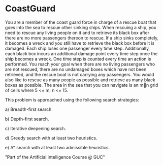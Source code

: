 # CoastGuard

You are a member of the coast guard force in charge of a rescue boat that goes into the sea to rescue other sinking ships. When rescuing a ship, you need to rescue any living people on it and to retrieve its black box after there are no more passengers thereon to rescue. If a ship sinks completely, it becomes a wreck and you still have to retrieve the black box before it is damaged. Each ship loses one passenger every time step. Additionally, each black box incurs an additional damage point every time step once the ship becomes a wreck. One time step is counted every time an action is performed. You reach your goal when there are no living passengers who are not rescued, there are no undamaged boxes which have not been retrieved, and the rescue boat is not carrying any passengers. You would also like to rescue as many people as possible and retrieve as many black boxes as possible. The area in the sea that you can navigate is an mn grid of cells where 5 <= m; n <= 15.

This problem is approached using the following search strategies:

a) Breadth-first search.

b) Depth-first search.

c) Iterative deepening search.

d) Greedy search with at least two heuristics.

e) A* search with at least two admissible heuristics.



"Part of the Artificial intelligence Course @ GUC"
